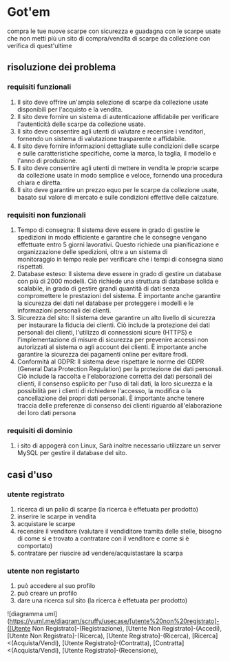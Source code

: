 # Got'em
 compra le tue nuove scarpe con sicurezza e guadagna con le scarpe usate che non metti più un sito di compra/vendita di scarpe da collezione con verifica di quest'ultime
## risoluzione dei problema
### requisiti funzionali 
1. Il sito deve offrire un'ampia selezione di scarpe da collezione usate disponibili per l'acquisto e la vendita.
2. Il sito deve fornire un sistema di autenticazione affidabile per verificare l'autenticità delle scarpe da collezione usate.
3. Il sito deve consentire agli utenti di valutare e recensire i venditori, fornendo un sistema di valutazione trasparente e affidabile.
5. Il sito deve fornire informazioni dettagliate sulle condizioni delle scarpe e sulle caratteristiche specifiche, come la marca, la taglia, il modello e l'anno di produzione.
6. Il sito deve consentire agli utenti di mettere in vendita le proprie scarpe da collezione usate in modo semplice e veloce, fornendo una procedura chiara e diretta.
7. Il sito deve garantire un prezzo equo per le scarpe da collezione usate, basato sul valore di mercato e sulle condizioni effettive delle calzature.
### requisiti non funzionali 
1. Tempo di consegna: Il sistema deve essere in grado di gestire le spedizioni in modo efficiente e garantire che le consegne vengano effettuate entro 5 giorni lavorativi. Questo richiede una pianificazione e organizzazione delle spedizioni, oltre a un sistema di  
monitoraggio in tempo reale per verificare che i tempi di consegna siano rispettati.
2. Database esteso: Il sistema deve essere in grado di gestire un database con più di 2000 modelli. Ciò richiede una struttura di database solida e scalabile, in grado di gestire grandi quantità di dati senza compromettere le prestazioni del sistema. È importante anche garantire la sicurezza dei dati nel database per proteggere i modelli e le informazioni personali dei clienti.
3. Sicurezza del sito: Il sistema deve garantire un alto livello di sicurezza per instaurare la fiducia dei clienti. Ciò include la protezione dei dati personali dei clienti, l'utilizzo di connessioni sicure (HTTPS) e l'implementazione di misure di sicurezza per prevenire accessi non autorizzati al sistema o agli account dei clienti. È importante anche garantire la sicurezza dei pagamenti online per evitare frodi.
4. Conformità al GDPR: Il sistema deve rispettare le norme del GDPR (General Data Protection Regulation) per la protezione dei dati personali. Ciò include la raccolta e l'elaborazione corretta dei dati personali dei clienti, il consenso esplicito per l'uso di tali dati, la loro sicurezza e la possibilità per i clienti di richiedere l'accesso, la modifica o la cancellazione dei propri dati personali. È importante anche tenere traccia delle preferenze di consenso dei clienti riguardo all'elaborazione dei loro dati persona
### requisiti di dominio 
1. i sito di appogerà con Linux, Sarà inoltre necessario utilizzare un server MySQL per gestire il database del sito.  
## casi d'uso
### utente registrato
1. ricerca di un palio di scarpe (la ricerca è effetuata per prodotto)
2. inserire le scarpe in vendita
3. acquistare le scarpe 
4. recensire il venditore (valutare il vendiditore tramita delle stelle, bisogno di come si e trovato a contratare con il venditore e come si è comportato)
5. contratare per riuscire ad vendere/acquistastare la scarpa
### utente non registarto
1. può accedere al suo profilo
2. può creare un profilo
3. dare una ricerca sul sito  (la ricerca è effetuata per prodotto)

![diagramma uml](https://yuml.me/diagram/scruffy/usecase/[utente%20non%20registrato]-([Utente Non Registrato]-(Registrazione),
[Utente Non Registrato]-(Accedi),
[Utente Non Registrato]-(Ricerca),
[Utente Registrato]-(Ricerca),
[Ricerca]<(Acquista/Vendi),
[Utente Registrato]-(Contratta),
[Contratta]<(Acquista/Vendi),
[Utente Registrato]-(Recensione),


